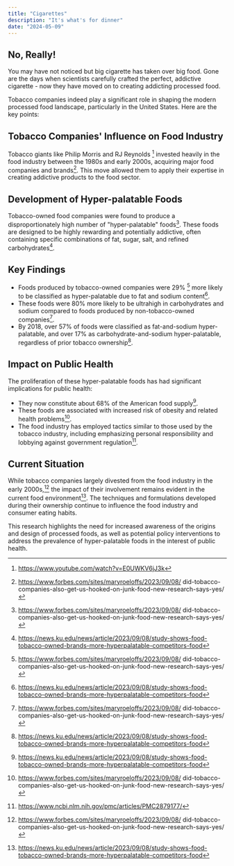 ```yaml
---
title: "Cigarettes"
description: "It's what's for dinner"
date: "2024-05-09"
---
```


## No, Really!

You may have not noticed but big cigarette has taken over big food. 
Gone are the days when scientists carefully crafted the perfect, addictive cigarette - now they have moved on to
creating addicting processed food.

Tobacco companies indeed play a significant role in shaping the modern processed food landscape, particularly in the United States. Here are the key points:

## Tobacco Companies' Influence on Food Industry

Tobacco giants like Philip Morris and RJ Reynolds [^1] invested heavily in the food industry between the 1980s and early 2000s, acquiring major food companies and brands[^2]. This move allowed them to apply their expertise in creating addictive products to the food sector.

## Development of Hyper-palatable Foods

Tobacco-owned food companies were found to produce a disproportionately high number of "hyper-palatable" foods[^2]. These foods are designed to be highly rewarding and potentially addictive, often containing specific combinations of fat, sugar, salt, and refined carbohydrates[^3].

## Key Findings

- Foods produced by tobacco-owned companies were 29% [^2] more likely to be classified as hyper-palatable due to fat and sodium content[^3].
- These foods were 80% more likely to be ultrahigh in carbohydrates and sodium compared to foods produced by non-tobacco-owned companies[^2].
- By 2018, over 57% of foods were classified as fat-and-sodium hyper-palatable, and over 17% as carbohydrate-and-sodium hyper-palatable, regardless of prior tobacco ownership[^3].

## Impact on Public Health

The proliferation of these hyper-palatable foods has had significant implications for public health:

- They now constitute about 68% of the American food supply[^3].
- These foods are associated with increased risk of obesity and related health problems[^2].
- The food industry has employed tactics similar to those used by the tobacco industry, including emphasizing personal responsibility and lobbying against government regulation[^5].

## Current Situation

While tobacco companies largely divested from the food industry in the early 2000s,[^2] the impact of their involvement remains evident in the current food environment[^3]. The techniques and formulations developed during their ownership continue to influence the food industry and consumer eating habits.

This research highlights the need for increased awareness of the origins and design of processed foods, as well as potential policy interventions to address the prevalence of hyper-palatable foods in the interest of public health.


[^1]: https://www.youtube.com/watch?v=E0UWKV6jJ3k

[^2]: https://www.forbes.com/sites/maryroeloffs/2023/09/08/
did-tobacco-companies-also-get-us-hooked-on-junk-food-new-research-says-yes/

[^3]: https://news.ku.edu/news/article/2023/09/08/study-shows-food-tobacco-owned-brands-more-hyperpalatable-competitors-food

[^4]: https://lsa.umich.edu/psych/news-events/all-news/faculty-news/
how-big-tobacco-created-america-s-junk-food-diet-and-obesity-epi.html

[^5]: https://www.ncbi.nlm.nih.gov/pmc/articles/PMC2879177/
